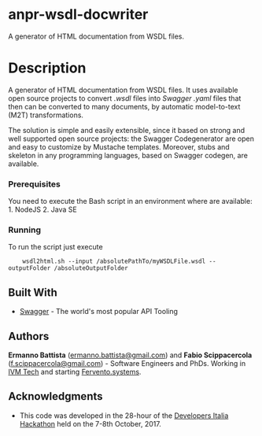 # anpr-wsdl-docwriter

A generator of HTML documentation from WSDL files.

# Description

A generator of HTML documentation from WSDL files. It uses available open source projects to convert _.wsdl_ files into _Swagger .yaml_ files that then can be converted to many documents, by automatic model-to-text (M2T) transformations.

The solution is simple and easily extensible, since it based on strong and well supported open source projects: the Swagger Codegenerator are open and easy to customize by Mustache templates. Moreover, stubs and skeleton in any programming languages, based on Swagger codegen, are available.

### Prerequisites

You need to execute the Bash script in an environment where are available:
    1. NodeJS
    2. Java SE

### Running

To run the script just execute

```
    wsdl2html.sh --input /absolutePathTo/myWSDLFile.wsdl --outputFolder /absoluteOutputFolder
```

## Built With

* [Swagger](https://swagger.io/) - The world's most popular API Tooling

## Authors

**Ermanno Battista** (ermanno.battista@gmail.com) and **Fabio Scippacercola** (f.scippacercola@gmail.com) - Software Engineers and PhDs. Working in [IVM Tech](http://ivmtech.it/) and starting  [Fervento.systems](http://fervento.systems).

## Acknowledgments

* This code was developed in the 28-hour of the [Developers Italia Hackathon](https://developers.italia.it) held on the 7-8th October, 2017.
